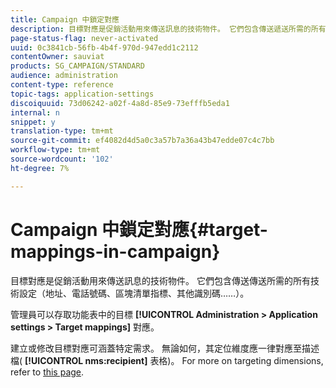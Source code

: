 ```yaml
---
title: Campaign 中鎖定對應
description: 目標對應是促銷活動用來傳送訊息的技術物件。 它們包含傳送遞送所需的所有技術設定。
page-status-flag: never-activated
uuid: 0c3841cb-56fb-4b4f-970d-947edd1c2112
contentOwner: sauviat
products: SG_CAMPAIGN/STANDARD
audience: administration
content-type: reference
topic-tags: application-settings
discoiquuid: 73d06242-a02f-4a8d-85e9-73efffb5eda1
internal: n
snippet: y
translation-type: tm+mt
source-git-commit: ef4082d4d5a0c3a57b7a36a43b47edde07c4c7bb
workflow-type: tm+mt
source-wordcount: '102'
ht-degree: 7%

---
```



# Campaign 中鎖定對應{#target-mappings-in-campaign}

目標對應是促銷活動用來傳送訊息的技術物件。 它們包含傳送傳送所需的所有技術設定（地址、電話號碼、區塊清單指標、其他識別碼……）。

管理員可以存取功能表中的目標 **[!UICONTROL Administration > Application settings > Target mappings]** 對應。

建立或修改目標對應可涵蓋特定需求。 無論如何，其定位維度應一律對應至描述檔( **[!UICONTROL nms:recipient]** 表格)。 For more on targeting dimensions, refer to [this page](../../automating/using/query.md#targeting-dimensions-and-resources).
